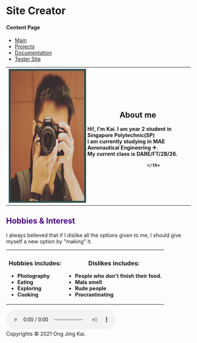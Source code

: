 <!DOCTYPE html>
<html lang="en" dir="ltr">
  <head>
    <meta charset="utf-8">
    <link rel="stylesheet" href="sitedesign.css">
    <!--Kai's site-->
              <title>( ͡° ͜ʖ ͡°)_╭∩╮</title>
  </head>
      <body>
<div id="container">
        <!-- Heading for the page-->
        <!-- This is to just prove that I can do this -->
        <div id="header">
          <h1>Site Creator</h1>
        </div>
            <!-- table for selfi and about meself-->
            <!--Table Left-->
            <div id="nav">
                <h4>Content Page</h4>
                <!--Navigation Table-->
                <ul>
                    <li><a href="mainpage.html">Main</a></li>
                    <li><a href="projects.html">Projects</a></li>
                    <li><a href="documentation.html">Documentation</a></li>
                    <li><a href="webtest.html">Tester Site</a></li>
                </ul>
            </div>
        <div id="content">
            <table>
              <th>
                <!--Add a border around our photo-->
                <style> img {border: 5px solid #2F4F4F;} </style>
                <img src="images/selfi.jpg" alt="selfi"/ width="355.33" height="355.33">
              </th>
              <!--Table Right-->
                <th><h2>About me</h2>
                <p align=left>
                  Hi!, I'm Kai. I am year 2 student in Singapore Polytechnic(SP)<br>
                  I am currently studying in MAE Aeronautical Engineering &#9992;. <br>
                  My current class is DARE/FT/2B/26.

                </th>
</table>
            <h2 style="color:Indigo">Hobbies & Interest</h2>
            I always believed that if I dislike all the options given to me, I should give myself a new option by "making" it.<br>
            <table>
              <!--Table Left-->
              <th align=left>
                <h3>Hobbies includes:</h3>
                <ul>
                  <li>Photography</li>
                  <li>Eating</li>
                  <li>Exploring</li>
                  <li>Cooking</li>
                </ul>
              </th>
              <!--Table Right-->
              <!--Move this table to the right using css-->
              <th>
                <h3>Dislikes includes:</h3>
                <ul align=left>
                  <li>People who don't finish their food.</li>
                  <li>Mala smell</li>
                  <li>Rude people</li>
                  <li>Procrastinating</li>
                </ul>
              </th>
          </table>
          <audio controls loop autoplay >
            <source src="music/triplebougertime.mp3" type="audio/mp3">
              </audio>
        </div>
          <div id="footer">
            Copyrights &copy; 2021 Ong Jing Kai.
          </div>
        </div>
      </body>
</html>
